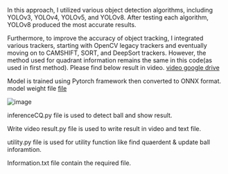 In this approach, I utilized various object detection algorithms, including YOLOv3, YOLOv4, YOLOv5, and YOLOv8. After testing each algorithm, YOLOv8 produced the most accurate results.

Furthermore, to improve the accuracy of object tracking, I integrated various trackers, starting with OpenCV legacy trackers and eventually moving on to CAMSHIFT, SORT, and DeepSort trackers. However, the method used for quadrant information remains the same in this code(as used in first method).
Please find below result in video.
[video google drive](https://drive.google.com/file/d/1Vrz2e5IuTX6v0LtsldFzWvdT4qY9x4W-/view?usp=sharing)

Model is trained using Pytorch framework then converted to ONNX format.
model weight file [file](https://drive.google.com/file/d/18DrCZiVQsKdGApTX4dHfilm5odCNPbPh/view?usp=sharing)

![image](https://user-images.githubusercontent.com/29145107/233530046-2c5693d2-fd8c-4a12-823e-0ab02bd5ab52.png)

inferenceCQ.py file is used to detect ball and show result.

Write video result.py file is used to write result in video and text file.

utility.py file is used for utility function like find quaerdent & update ball inforamtion.

Information.txt file contain the required file.





